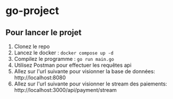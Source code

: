 # go-project


## Pour lancer le projet


1. Clonez le repo
2. Lancez le docker : ```docker compose up -d```
3. Compilez le programme : ```go run main.go```
4. Utilisez Postman pour effectuer les requêtes api
5. Allez sur l'url suivante pour visionner la base de données: http://localhost:8080
6. Allez sur l'url suivante pour visionner le stream des paiements: http://localhost:3000/api/payment/stream

